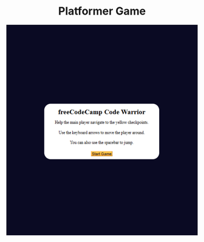<h1 align="center">Platformer Game</h1>

<img align="center" src="../asset/platform game.PNG" alt="Platformer Game">